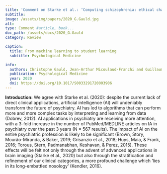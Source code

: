 ```yaml
---
title: 'Comment on Starke et al.: ‘Computing schizophrenia: ethical challenges for machine learning in psychiatry’: from machine learning to student learning: pedagogical challenges for psychiatry'
subtitle: 
image: /assets/img/papers/2020_G.Gauld.jpg
alt: 
type: Comment #article, book...
doc_path: /assets/docs/2020_G.Gauld
category: Review

caption:
  title: From machine learning to student learning
  subtitle: Psychological Medicine

info:
  authors: Christophe Gauld, Jean-Arthur Micoulaud-Franchi and Guillaume Dumas
  publication: Psychological Medicine
  year: 2020
  doi: https://doi.org/10.1017/S0033291720003906
---
```

**Introduction:**
We agree with Starke et al. (2020): despite the current lack of direct clinical applications, artificial intelligence (AI) will undeniably transform the future of psychiatry. AI has led to algorithms that can perform more and more complex tasks by interpreting and learning from data (Dobrev, 2012). AI applications in psychiatry are receiving more attention, with a 3-fold increase in the number of PubMed/MEDLINE articles on IA in psychiatry over the past 3 years (N = 567 results). The impact of AI on the entire psychiatric profession is likely to be significant (Brown, Story, Mourão-Miranda, & Baker, 2019; Grisanzio et al., 2018; Huys, Maia, & Frank, 2016; Torous, Stern, Padmanabhan, Keshavan, & Perez, 2015). These effects will be felt not only through the advent of advanced applications in brain imaging (Starke et al., 2020) but also through the stratification and refinement of our clinical categories, a more profound challenge which ‘lies in its long-embattled nosology’ (Kendler, 2016).
